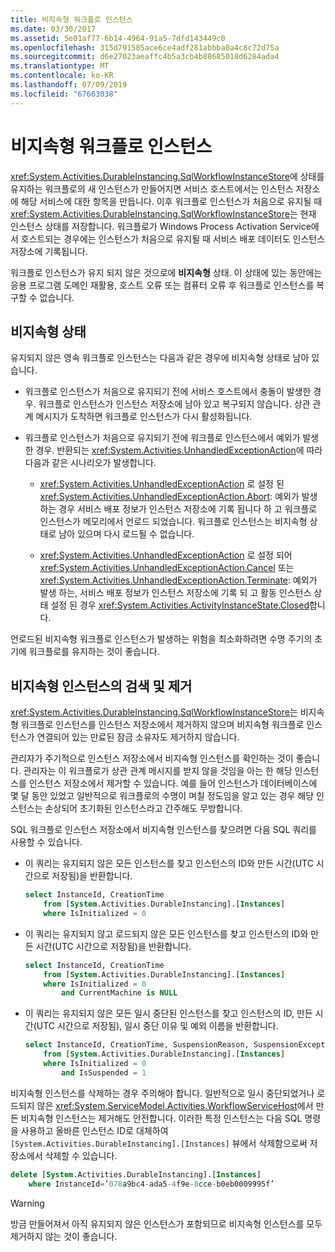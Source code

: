 ```yaml
---
title: 비지속형 워크플로 인스턴스
ms.date: 03/30/2017
ms.assetid: 5e01af77-6b14-4964-91a5-7dfd143449c0
ms.openlocfilehash: 315d791585ace6ce4adf281abbba0a4c8c72d75a
ms.sourcegitcommit: d6e27023aeaffc4b5a3cb4b88685018d6284ada4
ms.translationtype: MT
ms.contentlocale: ko-KR
ms.lasthandoff: 07/09/2019
ms.locfileid: "67663038"
---
```

# <a name="non-persisted-workflow-instances"></a>비지속형 워크플로 인스턴스

<xref:System.Activities.DurableInstancing.SqlWorkflowInstanceStore>에 상태를 유지하는 워크플로의 새 인스턴스가 만들어지면 서비스 호스트에서는 인스턴스 저장소에 해당 서비스에 대한 항목을 만듭니다. 이후 워크플로 인스턴스가 처음으로 유지될 때 <xref:System.Activities.DurableInstancing.SqlWorkflowInstanceStore>는 현재 인스턴스 상태를 저장합니다. 워크플로가 Windows Process Activation Service에서 호스트되는 경우에는 인스턴스가 처음으로 유지될 때 서비스 배포 데이터도 인스턴스 저장소에 기록됩니다.

워크플로 인스턴스가 유지 되지 않은 것으로에 **비지속형** 상태. 이 상태에 있는 동안에는 응용 프로그램 도메인 재활용, 호스트 오류 또는 컴퓨터 오류 후 워크플로 인스턴스를 복구할 수 없습니다.

## <a name="the-non-persisted-state"></a>비지속형 상태

유지되지 않은 영속 워크플로 인스턴스는 다음과 같은 경우에 비지속형 상태로 남아 있습니다.

- 워크플로 인스턴스가 처음으로 유지되기 전에 서비스 호스트에서 충돌이 발생한 경우. 워크플로 인스턴스가 인스턴스 저장소에 남아 있고 복구되지 않습니다. 상관 관계 메시지가 도착하면 워크플로 인스턴스가 다시 활성화됩니다.

- 워크플로 인스턴스가 처음으로 유지되기 전에 워크플로 인스턴스에서 예외가 발생한 경우. 반환되는 <xref:System.Activities.UnhandledExceptionAction>에 따라 다음과 같은 시나리오가 발생합니다.

  - <xref:System.Activities.UnhandledExceptionAction> 로 설정 된 <xref:System.Activities.UnhandledExceptionAction.Abort>: 예외가 발생 하는 경우 서비스 배포 정보가 인스턴스 저장소에 기록 됩니다 하 고 워크플로 인스턴스가 메모리에서 언로드 되었습니다. 워크플로 인스턴스는 비지속형 상태로 남아 있으며 다시 로드될 수 없습니다.

  - <xref:System.Activities.UnhandledExceptionAction> 로 설정 되어 <xref:System.Activities.UnhandledExceptionAction.Cancel> 또는 <xref:System.Activities.UnhandledExceptionAction.Terminate>: 예외가 발생 하는, 서비스 배포 정보가 인스턴스 저장소에 기록 되 고 활동 인스턴스 상태 설정 된 경우 <xref:System.Activities.ActivityInstanceState.Closed>합니다.

언로드된 비지속형 워크플로 인스턴스가 발생하는 위험을 최소화하려면 수명 주기의 초기에 워크플로를 유지하는 것이 좋습니다.

## <a name="detection-and-removal-of-non-persisted-instances"></a>비지속형 인스턴스의 검색 및 제거

<xref:System.Activities.DurableInstancing.SqlWorkflowInstanceStore>는 비지속형 워크플로 인스턴스를 인스턴스 저장소에서 제거하지 않으며 비지속형 워크플로 인스턴스가 연결되어 있는 만료된 잠금 소유자도 제거하지 않습니다.

관리자가 주기적으로 인스턴스 저장소에서 비지속형 인스턴스를 확인하는 것이 좋습니다. 관리자는 이 워크플로가 상관 관계 메시지를 받지 않을 것임을 아는 한 해당 인스턴스를 인스턴스 저장소에서 제거할 수 있습니다. 예를 들어 인스턴스가 데이터베이스에 몇 달 동안 있었고 일반적으로 워크플로의 수명이 며칠 정도임을 알고 있는 경우 해당 인스턴스는 손상되어 초기화된 인스턴스라고 간주해도 무방합니다.

SQL 워크플로 인스턴스 저장소에서 비지속형 인스턴스를 찾으려면 다음 SQL 쿼리를 사용할 수 있습니다.

- 이 쿼리는 유지되지 않은 모든 인스턴스를 찾고 인스턴스의 ID와 만든 시간(UTC 시간으로 저장됨)을 반환합니다.

  ```sql
  select InstanceId, CreationTime
      from [System.Activities.DurableInstancing].[Instances]
      where IsInitialized = 0
  ```

- 이 쿼리는 유지되지 않고 로드되지 않은 모든 인스턴스를 찾고 인스턴스의 ID와 만든 시간(UTC 시간으로 저장됨)을 반환합니다.

  ```sql
  select InstanceId, CreationTime
      from [System.Activities.DurableInstancing].[Instances]
      where IsInitialized = 0
          and CurrentMachine is NULL
  ```

- 이 쿼리는 유지되지 않은 모든 일시 중단된 인스턴스를 찾고 인스턴스의 ID, 만든 시간(UTC 시간으로 저장됨), 일시 중단 이유 및 예외 이름을 반환합니다.

  ```sql
  select InstanceId, CreationTime, SuspensionReason, SuspensionExceptionName
      from [System.Activities.DurableInstancing].[Instances]
      where IsInitialized = 0
          and IsSuspended = 1
  ```

비지속형 인스턴스를 삭제하는 경우 주의해야 합니다. 일반적으로 일시 중단되었거나 로드되지 않은 <xref:System.ServiceModel.Activities.WorkflowServiceHost>에서 만든 비지속형 인스턴스는 제거해도 안전합니다. 이러한 특정 인스턴스는 다음 SQL 명령을 사용하고 올바른 인스턴스 ID로 대체하여 `[System.Activities.DurableInstancing].[Instances]` 뷰에서 삭제함으로써 저장소에서 삭제할 수 있습니다.

```sql
delete [System.Activities.DurableInstancing].[Instances]
    where InstanceId=’078a9bc4-ada5-4f9e-8cce-b0eb0009995f’
```

> [!WARNING]
> 방금 만들어져서 아직 유지되지 않은 인스턴스가 포함되므로 비지속형 인스턴스를 모두 제거하지 않는 것이 좋습니다.
